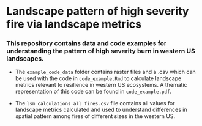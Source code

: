 # Landscape pattern of high severity fire via landscape metrics
### This repository contains data and code examples for understanding the pattern of high severity burn in western US landscapes.  

* The `example_code_data` folder contains raster files and a .csv which can be used with the code in `code_example.Rmd` to calculate landscape metrics relevant to resilience in western US ecosystems. A thematic representation of this code can be found in `code_example.pdf`.

* The `lsm_calculations_all_fires.csv` file contains all values for landscape metrics calculated and used to understand differences in spatial pattern among fires of different sizes in the western US.
